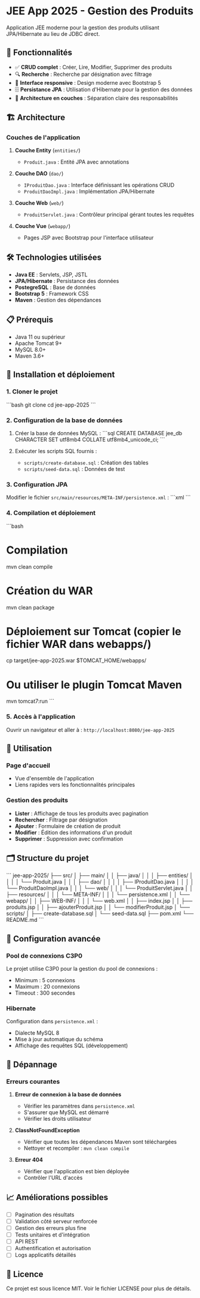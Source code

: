 # JEE App 2025 - Gestion des Produits

Application JEE moderne pour la gestion des produits utilisant JPA/Hibernate au lieu de JDBC direct.

## 🚀 Fonctionnalités

- ✅ **CRUD complet** : Créer, Lire, Modifier, Supprimer des produits
- 🔍 **Recherche** : Recherche par désignation avec filtrage
- 📱 **Interface responsive** : Design moderne avec Bootstrap 5
- 🗄️ **Persistance JPA** : Utilisation d'Hibernate pour la gestion des données
- 🎯 **Architecture en couches** : Séparation claire des responsabilités

## 🏗️ Architecture

### Couches de l'application

1. **Couche Entity** (`entities/`)
   - `Produit.java` : Entité JPA avec annotations

2. **Couche DAO** (`dao/`)
   - `IProduitDao.java` : Interface définissant les opérations CRUD
   - `ProduitDaoImpl.java` : Implémentation JPA/Hibernate

3. **Couche Web** (`web/`)
   - `ProduitServlet.java` : Contrôleur principal gérant toutes les requêtes

4. **Couche Vue** (`webapp/`)
   - Pages JSP avec Bootstrap pour l'interface utilisateur

## 🛠️ Technologies utilisées

- **Java EE** : Servlets, JSP, JSTL
- **JPA/Hibernate** : Persistance des données
- **PostegreSQL** : Base de données
- **Bootstrap 5** : Framework CSS
- **Maven** : Gestion des dépendances

## 📋 Prérequis

- Java 11 ou supérieur
- Apache Tomcat 9+
- MySQL 8.0+
- Maven 3.6+

## 🚀 Installation et déploiement

### 1. Cloner le projet
\`\`\`bash
git clone <repository-url>
cd jee-app-2025
\`\`\`

### 2. Configuration de la base de données

1. Créer la base de données MySQL :
\`\`\`sql
CREATE DATABASE jee_db CHARACTER SET utf8mb4 COLLATE utf8mb4_unicode_ci;
\`\`\`

2. Exécuter les scripts SQL fournis :
   - `scripts/create-database.sql` : Création des tables
   - `scripts/seed-data.sql` : Données de test

### 3. Configuration JPA

Modifier le fichier `src/main/resources/META-INF/persistence.xml` :
\`\`\`xml
<property name="javax.persistence.jdbc.url" value="jdbc:mysql://localhost:3306/jee_db"/>
<property name="javax.persistence.jdbc.user" value="votre_utilisateur"/>
<property name="javax.persistence.jdbc.password" value="votre_mot_de_passe"/>
\`\`\`

### 4. Compilation et déploiement

\`\`\`bash
# Compilation
mvn clean compile

# Création du WAR
mvn clean package

# Déploiement sur Tomcat (copier le fichier WAR dans webapps/)
cp target/jee-app-2025.war $TOMCAT_HOME/webapps/

# Ou utiliser le plugin Tomcat Maven
mvn tomcat7:run
\`\`\`

### 5. Accès à l'application

Ouvrir un navigateur et aller à : `http://localhost:8080/jee-app-2025`

## 📱 Utilisation

### Page d'accueil
- Vue d'ensemble de l'application
- Liens rapides vers les fonctionnalités principales

### Gestion des produits
- **Lister** : Affichage de tous les produits avec pagination
- **Rechercher** : Filtrage par désignation
- **Ajouter** : Formulaire de création de produit
- **Modifier** : Édition des informations d'un produit
- **Supprimer** : Suppression avec confirmation

## 🗂️ Structure du projet

\`\`\`
jee-app-2025/
├── src/
│   ├── main/
│   │   ├── java/
│   │   │   ├── entities/
│   │   │   │   └── Produit.java
│   │   │   ├── dao/
│   │   │   │   ├── IProduitDao.java
│   │   │   │   └── ProduitDaoImpl.java
│   │   │   └── web/
│   │   │       └── ProduitServlet.java
│   │   ├── resources/
│   │   │   └── META-INF/
│   │   │       └── persistence.xml
│   │   └── webapp/
│   │       ├── WEB-INF/
│   │       │   └── web.xml
│   │       ├── index.jsp
│   │       ├── produits.jsp
│   │       ├── ajouterProduit.jsp
│   │       └── modifierProduit.jsp
│   └── scripts/
│       ├── create-database.sql
│       └── seed-data.sql
├── pom.xml
└── README.md
\`\`\`

## 🔧 Configuration avancée

### Pool de connexions C3P0
Le projet utilise C3P0 pour la gestion du pool de connexions :
- Minimum : 5 connexions
- Maximum : 20 connexions
- Timeout : 300 secondes

### Hibernate
Configuration dans `persistence.xml` :
- Dialecte MySQL 8
- Mise à jour automatique du schéma
- Affichage des requêtes SQL (développement)

## 🐛 Dépannage

### Erreurs courantes

1. **Erreur de connexion à la base de données**
   - Vérifier les paramètres dans `persistence.xml`
   - S'assurer que MySQL est démarré
   - Vérifier les droits utilisateur

2. **ClassNotFoundException**
   - Vérifier que toutes les dépendances Maven sont téléchargées
   - Nettoyer et recompiler : `mvn clean compile`

3. **Erreur 404**
   - Vérifier que l'application est bien déployée
   - Contrôler l'URL d'accès

## 📈 Améliorations possibles

- [ ] Pagination des résultats
- [ ] Validation côté serveur renforcée
- [ ] Gestion des erreurs plus fine
- [ ] Tests unitaires et d'intégration
- [ ] API REST
- [ ] Authentification et autorisation
- [ ] Logs applicatifs détaillés

## 📄 Licence

Ce projet est sous licence MIT. Voir le fichier LICENSE pour plus de détails.
